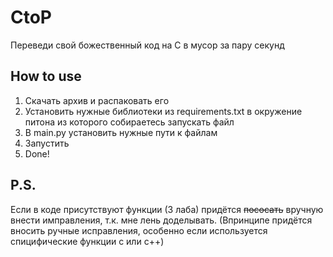 # CtoP
Переведи свой божественный код на C в мусор за пару секунд
## How to use
1. Скачать архив и распаковать его
2. Установить нужные библиотеки из requirements.txt в окружение питона из которого собираетесь запускать файл
3. В main.py установить нужные пути к файлам
4. Запустить
5. Done!
## P.S.
Если в коде присутствуют функции (3 лаба) придётся ~~пососать~~ вручную внести имправления, т.к. мне лень доделывать. (Впринципе придётся вносить ручные исправления, особенно если используется спицифические функции c или c++)
